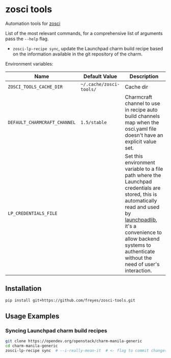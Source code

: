 # zosci tools

Automation tools for
[zosci](https://github.com/openstack-charmers/zosci-config/)


List of the most relevant commands, for a comprehensive list of arguments pass
the `--help` flag.

* `zosci-lp-recipe sync`, update the Launchpad charm build recipe based on the
  information available in the git repository of the charm.

Environment variables:

| Name                         | Default Value           | Description                                                                                                                                                                                                                                                                                      |
|------------------------------|-------------------------|--------------------------------------------------------------------------------------------------------------------------------------------------------------------------------------------------------------------------------------------------------------------------------------------------|
| `ZOSCI_TOOLS_CACHE_DIR`      | `~/.cache/zosci-tools/` | Cache dir                                                                                                                                                                                                                                                                                        |
| `DEFAULT_CHARMCRAFT_CHANNEL` | `1.5/stable`            | Charmcraft channel to use in recipe auto build channels map when the osci.yaml file doesn't have an explicit value set.                                                                                                                                                                          |
| `LP_CREDENTIALS_FILE`        |                         | Set this environment variable to a file path where the Launchpad credentials are stored, this is automatically read and used by [launchpadlib](https://help.launchpad.net/API/launchpadlib), it's a convenience to allow backend systems to authenticate without the need of user's interaction. |


## Installation

```bash
pip install git+https://github.com/freyes/zosci-tools.git
```


## Usage Examples

### Syncing Launchpad charm build recipes

```bash
git clone https://opendev.org/openstack/charm-manila-generic
cd charm-manila-generic
zosci-lp-recipe sync  # --i-really-mean-it  # <- flag to commit changes.
```
